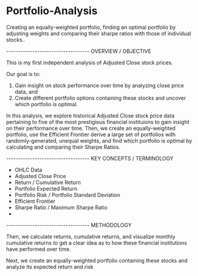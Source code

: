 # Portfolio-Analysis
Creating an equally-weighted portfolio, finding an optimal portfolio by adjusting weights and comparing their sharpe ratios with those of individual stocks..


----------------------------------- OVERVIEW / OBJECTIVE

This is my first independent analysis of Adjusted Close stock prices.

Our goal is to: 
1) Gain insight on stock performance over time by analyzing close price data, and
2) Create different portfolio options containing these stocks and uncover which portfolio is optimal.

In this analysis, we explore historical Adjusted Close stock price data pertaining to five of the most prestigious financial instituions to gain insight on their performance over time. Then, we create an equally-weighted portfolio, use the Efficient Frontier derive a large set of portfolios with randomly-generated, unequal weights, and find which portfolio is optimal by calculating and comparing their Sharpe Ratios.





----------------------------------- KEY CONCEPTS / TERMINOLOGY


* OHLC Data
* Adjusted Close Price
* Return / Cumulative Return
* Portfolio Expected Return
* Portfolio Risk / Portfolio Standard Deviation
* Efficient Frontier
* Sharpe Ratio / Maximum Sharpe Ratio
* 



----------------------------------- METHODOLOGY

Then, we calculate returns, cumulative returns, and visualize monthly cumulative returns to get a clear idea as to how these financial institutions have performed over time. 

Next, we create an equally-weighted portfolio containing these stocks and analyze its expected return and risk
